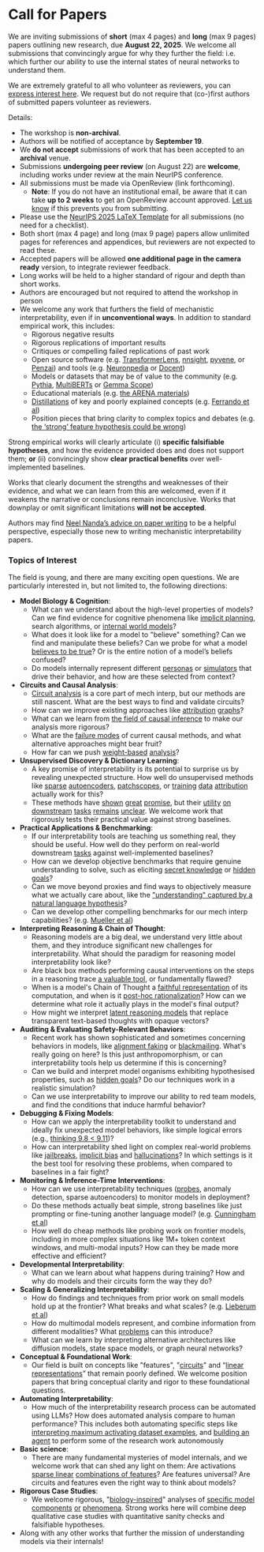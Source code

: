 # Call for Papers
We are inviting submissions of **short** (max 4 pages) and **long** (max 9 pages) papers outlining new research, due **August 22, 2025**. We welcome all submissions that convincingly argue for why they further the field: i.e. which further our ability to use the internal states of neural networks to understand them. 

We are extremely grateful to all who volunteer as reviewers, you can [express interest here](https://www.google.com/url?q=https://docs.google.com/forms/d/e/1FAIpQLSdiw1SJllzoTz_nqzDTzTOGb9DV3W_truQyh-WvYj_QGIi7Mg/viewform?usp%3Ddialog&sa=D&source=editors&ust=1753045658293547&usg=AOvVaw1bnodJvjKaDTTmcq3xXo1O). We request but do not require that (co-)first authors of submitted papers volunteer as reviewers. 

Details: 
* The workshop is **non-archival**.
* Authors will be notified of acceptance by **September 19**.
* We **do not accept** submissions of work that has been accepted to an **archival** venue.
* Submissions **undergoing peer review** (on August 22) are **welcome**, including works under review at the main NeurIPS conference.
* All submissions must be made via OpenReview (link forthcoming).
  * **Note**: If you do not have an institutional email, be aware that it can take **up to 2 weeks** to get an OpenReview account approved. [Let us know](mailto:neurips2025@mechinterpworkshop.com) if this prevents you from submitting.
* Please use the [NeurIPS 2025 LaTeX Template](https://www.google.com/url?q=https://media.neurips.cc/Conferences/NeurIPS2025/Styles.zip&sa=D&source=editors&ust=1753045658296366&usg=AOvVaw2A9adFTCdVyR97z051JPE1) for all submissions (no need for a checklist).
* Both short (max 4 page) and long (max 9 page) papers allow unlimited pages for references and appendices, but reviewers are not expected to read these.
* Accepted papers will be allowed **one additional page in the camera ready** version, to integrate reviewer feedback.
* Long works will be held to a higher standard of rigour and depth than short works.
* Authors are encouraged but not required to attend the workshop in person
* We welcome any work that furthers the field of mechanistic interpretability, even if in **unconventional ways**. In addition to standard empirical work, this includes:
  * Rigorous negative results
  * Rigorous replications of important results
  * Critiques or compelling failed replications of past work
  * Open source software (e.g. [TransformerLens](https://www.google.com/url?q=https://github.com/neelnanda-io/TransformerLens&sa=D&source=editors&ust=1753045658298734&usg=AOvVaw1bWa_8sEvDVL-rgtG4bBTs), [nnsight](https://www.google.com/url?q=https://github.com/ndif-team/nnsight&sa=D&source=editors&ust=1753045658298898&usg=AOvVaw3DUdRXVAbfT4xjDPOyfB1E), [pyvene](https://www.google.com/url?q=https://github.com/stanfordnlp/pyvene/tree/main/pyvene/models/mlp&sa=D&source=editors&ust=1753045658299068&usg=AOvVaw1eENuglVTGgb6AE_aqBxzC), or [Penzai](https://www.google.com/url?q=https://github.com/google-deepmind/penzai&sa=D&source=editors&ust=1753045658299248&usg=AOvVaw1HebtlXw61o16hfd_VD9U7)) and tools (e.g. [Neuronpedia](https://www.google.com/url?q=http://neuronpedia.org&sa=D&source=editors&ust=1753045658299454&usg=AOvVaw2uzH2mW_4hiS3hnCjy-XFE) or [Docent](https://www.google.com/url?q=https://transluce.org/introducing-docent&sa=D&source=editors&ust=1753045658299633&usg=AOvVaw3teF5WCqq6As4MevhX3fdm))
  * Models or datasets that may be of value to the community (e.g. [Pythia](https://www.google.com/url?q=https://arxiv.org/abs/2304.01373&sa=D&source=editors&ust=1753045658299985&usg=AOvVaw1fDDApShLJNFopvpVvMp5B), [MultiBERTs](https://www.google.com/url?q=https://arxiv.org/abs/2106.16163&sa=D&source=editors&ust=1753045658300139&usg=AOvVaw3Ocajafrb9i1dDcdUAOLY7) or [Gemma Scope](https://www.google.com/url?q=https://arxiv.org/abs/2408.05147&sa=D&source=editors&ust=1753045658300291&usg=AOvVaw2Hu-_yhwHIEX8OwvB_feWy))
  * Educational materials (e.g. [the ARENA materials](https://www.google.com/url?q=https://arena3-chapter1-transformer-interp.streamlit.app/&sa=D&source=editors&ust=1753045658300622&usg=AOvVaw0BVd8S25CYEOsorjaAKleG))
  * [Distillations](https://www.google.com/url?q=https://distill.pub/2017/research-debt/&sa=D&source=editors&ust=1753045658300841&usg=AOvVaw2aD0SeIT3hJiRPhktRFEBt) of key and poorly explained concepts (e.g. [Ferrando et al](https://www.google.com/url?q=https://arxiv.org/abs/2405.00208&sa=D&source=editors&ust=1753045658301096&usg=AOvVaw1X9gG7XORIyQN5b6BiodlY))
  * Position pieces that bring clarity to complex topics and debates (e.g. [the ‘strong’ feature hypothesis could be wrong](https://www.google.com/url?q=https://www.alignmentforum.org/posts/tojtPCCRpKLSHBdpn/the-strong-feature-hypothesis-could-be-wrong&sa=D&source=editors&ust=1753045658301613&usg=AOvVaw2rsNdIaBnOx_BmVa6pzkAx))

Strong empirical works will clearly articulate (i) **specific falsifiable hypotheses**, and how the evidence provided does and does not support them; **or** (ii) convincingly show **clear practical benefits** over well-implemented baselines. 

Works that clearly document the strengths and weaknesses of their evidence, and what we can learn from this are welcomed, even if it weakens the narrative or conclusions remain inconclusive. Works that downplay or omit significant limitations **will not be accepted**. 

Authors may find [Neel Nanda’s advice on paper writing](https://www.google.com/url?q=https://www.alignmentforum.org/posts/eJGptPbbFPZGLpjsp/highly-opinionated-advice-on-how-to-write-ml-papers&sa=D&source=editors&ust=1753045658303557&usg=AOvVaw0lT9L4DBGyaDo9eo1M3fZQ) to be a helpful perspective, especially those new to writing mechanistic interpretability papers. 
### Topics of Interest
The field is young, and there are many exciting open questions. We are particularly interested in, but not limited to, the following directions: 
* **Model Biology & Cognition**:
  * What can we understand about the high-level properties of models? Can we find evidence for cognitive phenomena like [implicit planning](https://www.google.com/url?q=https://transformer-circuits.pub/2025/attribution-graphs/biology.html%23dives-poems&sa=D&source=editors&ust=1753045658304892&usg=AOvVaw1jbFN5k_qIT3RRT7md-B4N), search algorithms, or [internal world models](https://www.google.com/url?q=https://arxiv.org/abs/2210.13382&sa=D&source=editors&ust=1753045658305109&usg=AOvVaw3lixfLT6jcVOxF42Aftmpf)?
  * What does it look like for a model to "believe" something? Can we find and manipulate these beliefs? Can we probe for what a model [believes to be true](https://www.google.com/url?q=https://arxiv.org/abs/2310.06824&sa=D&source=editors&ust=1753045658305611&usg=AOvVaw0qh_uO8Q-SxM8oSICtB8CJ)? Or is the entire notion of a model’s beliefs confused?
  * Do models internally represent different [personas](https://www.google.com/url?q=https://arxiv.org/abs/2406.12094&sa=D&source=editors&ust=1753045658306023&usg=AOvVaw2lMH_LQqiQvSbeBZrKMcVv) or [simulators](https://www.google.com/url?q=https://www.nature.com/articles/s41586-023-06647-8&sa=D&source=editors&ust=1753045658306179&usg=AOvVaw0OFOPeOFvFj4M4bIq1iFBj) that drive their behavior, and how are these selected from context?
* **Circuits and Causal Analysis**:
  * [Circuit analysis](https://www.google.com/url?q=https://distill.pub/2020/circuits/zoom-in/&sa=D&source=editors&ust=1753045658306534&usg=AOvVaw3A8qv5gnh7BtvwGQDX1AUb) is a core part of mech interp, but our methods are still nascent. What are the best ways to find and validate circuits?
  * How can we improve existing approaches like [attribution](https://www.google.com/url?q=https://arxiv.org/abs/2406.11944&sa=D&source=editors&ust=1753045658306869&usg=AOvVaw0zyA1cHnn1fh6ucJ00nFTb) [graphs](https://www.google.com/url?q=https://transformer-circuits.pub/2025/attribution-graphs/methods.html&sa=D&source=editors&ust=1753045658307046&usg=AOvVaw0xC4bx3bVrA2Xz_YzRUaF4)?
  * What can we learn from [the field of causal inference](https://www.google.com/url?q=https://arxiv.org/abs/2407.04690&sa=D&source=editors&ust=1753045658307229&usg=AOvVaw1jcBHSB3LadWoRoAXyzMZs) to make our analysis more rigorous?
  * What are the [failure modes](https://www.google.com/url?q=https://arxiv.org/abs/2307.15771&sa=D&source=editors&ust=1753045658307422&usg=AOvVaw3thZHbZwGQxHqlVu2UyRsa) of current causal methods, and what alternative approaches might bear fruit?
  * How far can we push [weight-based](https://www.google.com/url?q=https://arxiv.org/abs/2301.05217&sa=D&source=editors&ust=1753045658307626&usg=AOvVaw1UP9hH3yFBO_5LQgLuP0zf) [analysis](https://www.google.com/url?q=https://arxiv.org/abs/2410.08417&sa=D&source=editors&ust=1753045658307712&usg=AOvVaw3LTpeZ3hxhwAGux9uYwzpg)?
* **Unsupervised Discovery & Dictionary Learning**:
  * A key promise of interpretability is its potential to surprise us by revealing unexpected structure. How well do unsupervised methods like [sparse](https://www.google.com/url?q=https://arxiv.org/abs/2103.15949&sa=D&source=editors&ust=1753045658308092&usg=AOvVaw0Nxt0norAV0lU8ta9MDbCu) [autoencoders](https://www.google.com/url?q=https://transformer-circuits.pub/2023/monosemantic-features&sa=D&source=editors&ust=1753045658308194&usg=AOvVaw0l9ws9U7dCPCVk2WfrEA9s), [patch](https://www.google.com/url?q=https://arxiv.org/abs/2401.06102&sa=D&source=editors&ust=1753045658308269&usg=AOvVaw3MtgELSPCbBnBKjxG-jUGm)[scopes](https://www.google.com/url?q=https://arxiv.org/abs/2403.10949v2&sa=D&source=editors&ust=1753045658308330&usg=AOvVaw1bIWFEFxGPqCXzqJOcICa3), or [training](https://www.google.com/url?q=https://proceedings.mlr.press/v70/koh17a?ref%3Dhttps://githubhelp.com&sa=D&source=editors&ust=1753045658308427&usg=AOvVaw1IL7FIfkaBNKFUI6S_w_1m) [data](https://www.google.com/url?q=https://arxiv.org/abs/2308.03296&sa=D&source=editors&ust=1753045658308506&usg=AOvVaw2S2W0HqyyZOZNhE8A8ZQqb) [attribution](https://www.google.com/url?q=https://arxiv.org/abs/2205.11482&sa=D&source=editors&ust=1753045658308626&usg=AOvVaw1uVzeJKLHuK2_O_ycLn2ES) actually work for this?
  * These methods have [shown](https://www.google.com/url?q=https://transformer-circuits.pub/2024/scaling-monosemanticity/index.html&sa=D&source=editors&ust=1753045658308877&usg=AOvVaw2UTvVb2_WE9gE2P5Fy5HY2) [great](https://www.google.com/url?q=https://transformer-circuits.pub/2025/attribution-graphs/biology.html&sa=D&source=editors&ust=1753045658308981&usg=AOvVaw3rnpMuO6mvpR4cWHTtKPoe) [promise](https://www.google.com/url?q=https://arxiv.org/abs/2503.10965&sa=D&source=editors&ust=1753045658309074&usg=AOvVaw2F__0gz0OhMpdELGSF36Dj), but their [utility](https://www.google.com/url?q=https://arxiv.org/abs/2502.16681&sa=D&source=editors&ust=1753045658309158&usg=AOvVaw01IjvKDMw1FxwU_2r_ylgz) [on](https://www.google.com/url?q=https://www.tilderesearch.com/blog/sieve&sa=D&source=editors&ust=1753045658309238&usg=AOvVaw00fN4KIJIf-ZcuG2zBXqZl) [downstream](https://www.google.com/url?q=https://arxiv.org/abs/2501.17148&sa=D&source=editors&ust=1753045658309349&usg=AOvVaw1TpUDjCD5jVyahlALfOPiu) [tasks](https://www.google.com/url?q=https://transformer-circuits.pub/2024/features-as-classifiers/index.html&sa=D&source=editors&ust=1753045658309442&usg=AOvVaw2JYfQr1rLIv9xXIdRWgi2z) [remains](https://www.google.com/url?q=https://arxiv.org/abs/2502.04382&sa=D&source=editors&ust=1753045658309515&usg=AOvVaw2I72wNQqfmDGR3w3z92YNL) [unclear](https://www.google.com/url?q=https://www.alignmentforum.org/posts/4uXCAJNuPKtKBsi28/negative-results-for-saes-on-downstream-tasks&sa=D&source=editors&ust=1753045658309630&usg=AOvVaw0uZIaVzi5_jUSx3U4k4VGu). We welcome work that rigorously tests their practical value against strong baselines.
* **Practical Applications & Benchmarking**:
  * If our interpretability tools are teaching us something real, they should be useful. How well do they perform on real-world downstream [tasks](https://www.google.com/url?q=https://www.lesswrong.com/posts/wGRnzCFcowRCrpX4Y/downstream-applications-as-validation-of-interpretability&sa=D&source=editors&ust=1753045658310112&usg=AOvVaw2LGVucHRK_i6fKvkp1ra7j) against well-implemented baselines?
  * How can we develop objective benchmarks that require genuine understanding to solve, such as eliciting [secret knowledge](https://www.google.com/url?q=https://arxiv.org/abs/2505.14352&sa=D&source=editors&ust=1753045658310384&usg=AOvVaw2SSa7yMRhMbZrllJWvnCU0) or [hidden goals](https://www.google.com/url?q=https://arxiv.org/abs/2503.10965&sa=D&source=editors&ust=1753045658310474&usg=AOvVaw33_pDpDQVxgBAMMuhtuY-m)?
  * Can we move beyond proxies and find ways to objectively measure what we actually care about, like the ["understanding" captured by a natural language hypothesis](https://www.google.com/url?q=https://arxiv.org/abs/2502.04382&sa=D&source=editors&ust=1753045658310751&usg=AOvVaw0QIzlG_3pBip_6PTNCnCiE)?
  * Can we develop other compelling benchmarks for our mech interp capabilities? (e.g. [Mueller et al](https://www.google.com/url?q=https://arxiv.org/abs/2504.13151&sa=D&source=editors&ust=1753045658310949&usg=AOvVaw2OgUZhukECD9xq80lcpyaQ))
* **Interpreting Reasoning & Chain of Thought**:
  * Reasoning models are a big deal, we understand very little about them, and they introduce significant new challenges for interpretability. What should the paradigm for reasoning model interpretability look like?
  * Are black box methods performing causal interventions on the steps in a reasoning trace [a valuable tool](https://www.google.com/url?q=https://arxiv.org/abs/2506.19143&sa=D&source=editors&ust=1753045658311608&usg=AOvVaw0o6i2Jh5Byr2SOSY5RmC8B), or fundamentally flawed?
  * When is a model's Chain of Thought a [faithful representation](https://www.google.com/url?q=https://arxiv.org/abs/2305.04388&sa=D&source=editors&ust=1753045658311855&usg=AOvVaw0h0xgyL37TF86qIUX8Jahq) of its computation, and when is it [post-hoc rationalization](https://www.google.com/url?q=https://arxiv.org/abs/2503.08679&sa=D&source=editors&ust=1753045658311978&usg=AOvVaw3yxU_G338rpMpCVZ00bJFB)? How can we determine what role it actually plays in the model's final output?
  * How might we interpret [latent reasoning models](https://www.google.com/url?q=https://arxiv.org/abs/2412.06769&sa=D&source=editors&ust=1753045658312229&usg=AOvVaw3EkrtTV_soOnOOq-qxyMs0) that replace transparent text-based thoughts with opaque vectors?
* **Auditing & Evaluating Safety-Relevant Behaviors**:
  * Recent work has shown sophisticated and sometimes concerning behaviors in models, like [alignment faking](https://www.google.com/url?q=https://arxiv.org/abs/2412.14093&sa=D&source=editors&ust=1753045658312752&usg=AOvVaw3u_aJCAkwlyO3QLUHOsOvR) or [blackmailing](https://www.google.com/url?q=https://www.anthropic.com/research/agentic-misalignment&sa=D&source=editors&ust=1753045658312871&usg=AOvVaw2n5dG5VUOj_N4j-B3mAjnY). What's really going on here? Is this just anthropomorphism, or can interpretability tools help us determine if this is concerning?
  * Can we build and interpret model organisms exhibiting hypothesised properties, such as [hidden goals](https://www.google.com/url?q=https://arxiv.org/abs/2503.10965&sa=D&source=editors&ust=1753045658313327&usg=AOvVaw2t5QKz-cF3NNQjfYyhXpin)? Do our techniques work in a realistic simulation?
  * Can we use interpretability to improve our ability to red team models, and find the conditions that induce harmful behavior?
* **Debugging & Fixing Models**:
  * How can we apply the interpretability toolkit to understand and ideally fix unexpected model behaviors, like simple logical errors (e.g., [thinking 9.8 < 9.11](https://www.google.com/url?q=https://transluce.org/observability-interface&sa=D&source=editors&ust=1753045658313995&usg=AOvVaw1Afz4v80iBbXkhQ4ZJ1BTr))?
  * How can interpretability shed light on complex real-world problems like [jailbreaks](https://www.google.com/url?q=https://transformer-circuits.pub/2025/attribution-graphs/biology.html%23dives-jailbreak&sa=D&source=editors&ust=1753045658314228&usg=AOvVaw3eJZrjSxE-McuvnfVR9v6a), [implicit bias](https://www.google.com/url?q=https://arxiv.org/abs/2506.10922&sa=D&source=editors&ust=1753045658314395&usg=AOvVaw3Rrf83Fd4-cR-LKaCP_L_1) and [hallucinations](https://www.google.com/url?q=https://arxiv.org/abs/2411.14257&sa=D&source=editors&ust=1753045658314501&usg=AOvVaw3AYiB5P6Upzz0D7A8mKM_w)? In which settings is it the best tool for resolving these problems, when compared to baselines in a fair fight?
* **Monitoring & Inference-Time Interventions**:
  * How can we use interpretability techniques ([probes](https://www.google.com/url?q=https://arxiv.org/abs/2102.12452&sa=D&source=editors&ust=1753045658315010&usg=AOvVaw2eAGSFG943MoI76ZH3uQQk), anomaly detection, sparse autoencoders) to monitor models in deployment?
  * Do these methods actually beat simple, strong baselines like just prompting or fine-tuning another language model? (e.g. [Cunningham et al](https://www.google.com/url?q=https://alignment.anthropic.com/2025/cheap-monitors/&sa=D&source=editors&ust=1753045658315413&usg=AOvVaw2pCNIlRTCQ9xe5ztNJ6t2t))
  * How well do cheap methods like probing work on frontier models, including in more complex situations like 1M+ token context windows, and multi-modal inputs? How can they be made more effective and efficient?
* **Developmental Interpretability**:
  * What can we learn about what happens during training? How and why do models and their circuits form the way they do?
* **Scaling & Generalizing Interpretability**:
  * How do findings and techniques from prior work on small models hold up at the frontier? What breaks and what scales? (e.g. [Lieberum et al](https://www.google.com/url?q=https://arxiv.org/abs/2307.09458&sa=D&source=editors&ust=1753045658316428&usg=AOvVaw2BlPpR_yofCGH5uEtJL8Yy))
  * How do multimodal models represent, and combine information from different modalities? What [problems](https://www.google.com/url?q=https://openreview.net/pdf?id%3DVUhRdZp8ke&sa=D&source=editors&ust=1753045658316685&usg=AOvVaw3gnYXFL0ergHtJg5D9D8e8) can this introduce?
  * What can we learn by interpreting alternative architectures like diffusion models, state space models, or graph neural networks?
* **Conceptual & Foundational Work**:
  * Our field is built on concepts like "features", "[circuits](https://www.google.com/url?q=https://distill.pub/2020/circuits/zoom-in/&sa=D&source=editors&ust=1753045658317159&usg=AOvVaw32Hu6qbUr8ZnYHXH8CiQx-)" and “[linear representations](https://www.google.com/url?q=https://transformer-circuits.pub/2024/july-update/index.html%23linear-representations&sa=D&source=editors&ust=1753045658317336&usg=AOvVaw1kLUCJTl9woGxhkJcWbV9K)” that remain poorly defined. We welcome position papers that bring conceptual clarity and rigor to these foundational questions.
* **Automating Interpretability**:
  * How much of the interpretability research process can be automated using LLMs? How does automated analysis compare to human performance? This includes both automating specific steps like [interpreting maximum activating dataset examples](https://www.google.com/url?q=https://openaipublic.blob.core.windows.net/neuron-explainer/paper/index.html&sa=D&source=editors&ust=1753045658318263&usg=AOvVaw0vfLvhdT39y0CfaX6G0rQ5), and [building an agent](https://www.google.com/url?q=https://arxiv.org/abs/2404.14394&sa=D&source=editors&ust=1753045658318432&usg=AOvVaw2Sv6QBa8XrsnLIquY7HXd0) to perform some of the research work autonomously
* **Basic science**:
  * There are many fundamental mysteries of model internals, and we welcome work that can shed any light on them: Are activations [sparse linear](https://www.google.com/url?q=https://arxiv.org/abs/1601.03764&sa=D&source=editors&ust=1753045658318922&usg=AOvVaw1gT0lFqoj_lyShNNNH2bYc) [combinations of features](https://www.google.com/url?q=https://transformer-circuits.pub/2022/toy_model/index.html&sa=D&source=editors&ust=1753045658319033&usg=AOvVaw1tuJXb0LKytNKzDeaRuLK4)? Are features universal? Are circuits and features even the right way to think about models?
* **Rigorous Case Studies**:
  * We welcome rigorous, "[biology-inspired](https://www.google.com/url?q=https://distill.pub/2020/circuits/curve-circuits/&sa=D&source=editors&ust=1753045658319399&usg=AOvVaw1MYtNktmE9g_u8uAc9Y7Zm)" analyses of [specific model](https://www.google.com/url?q=https://arxiv.org/abs/2310.04625&sa=D&source=editors&ust=1753045658319490&usg=AOvVaw3wEYO0gVF_mwjmAz_wiapp) [components](https://www.google.com/url?q=https://transformer-circuits.pub/2024/scaling-monosemanticity/index.html&sa=D&source=editors&ust=1753045658319604&usg=AOvVaw0sWttm9je8WROJrsIlRGGH) [or](https://www.google.com/url?q=https://arxiv.org/abs/2305.01610&sa=D&source=editors&ust=1753045658319683&usg=AOvVaw1efpI1C_OmfDUfzYaSiOnA) [phenomena](https://www.google.com/url?q=https://arxiv.org/abs/2306.09346&sa=D&source=editors&ust=1753045658319764&usg=AOvVaw36TEnvABdBpr7QoICvVHnT). Strong works here will combine deep qualitative case studies with quantitative sanity checks and falsifiable hypotheses.
* Along with any other works that further the mission of understanding models via their internals!
